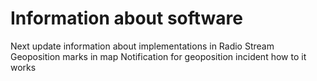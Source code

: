 # Information about software
Next update information about
implementations in
Radio
Stream
Geoposition marks in map
Notification for geoposition incident
how to it works
